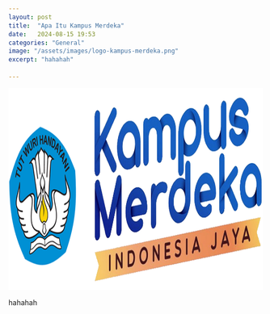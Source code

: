 ```yaml
---
layout: post
title:  "Apa Itu Kampus Merdeka"
date:   2024-08-15 19:53 
categories: "General"
image: "/assets/images/logo-kampus-merdeka.png"
excerpt: "hahahah"

---
```

<img src="/assets/images/logo-kampus-merdeka.png" alt="logo-kampus-merdeka.png" width="700" height="400">

hahahah

